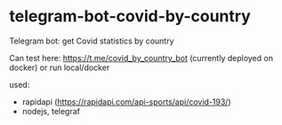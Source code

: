 # telegram-bot-covid-by-country
Telegram bot: get Covid statistics by country

Can test here: https://t.me/covid_by_country_bot (currently deployed on docker)
or run local/docker

used:
- rapidapi (https://rapidapi.com/api-sports/api/covid-193/)
- nodejs, telegraf